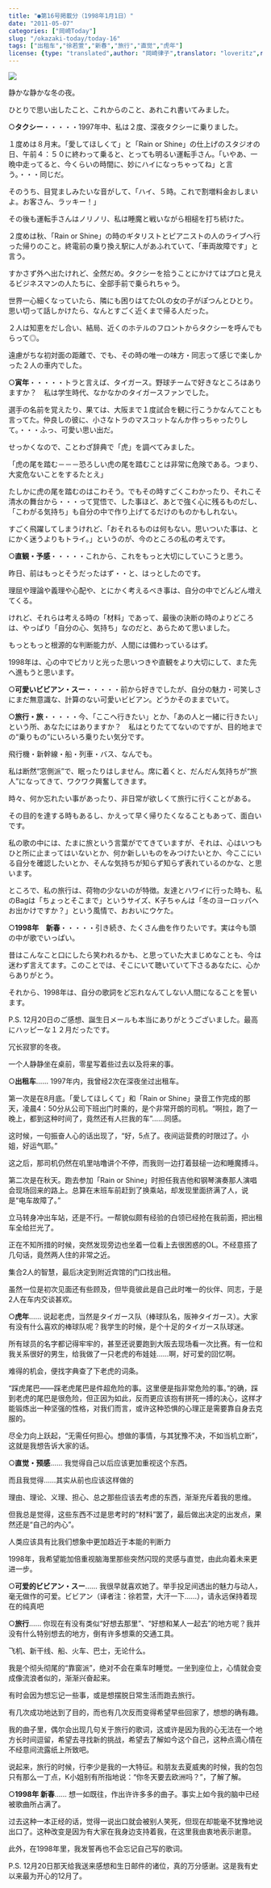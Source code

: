 ```yaml
---
title: "●第16号掲載分（1998年1月1日）"
date: "2011-05-07"
categories: ["岡崎Today"]
slug: "/okazaki-today/today-16"
tags: ["出租车","徐若萱","新春","旅行","直觉","虎年"]
license: {type: "translated",author: "岡崎律子",translator: "loveritz",reproduced-url: "http://www.ne.jp/asahi/okazaki/book/today/today16.html",reproduced-website: "岡崎律子Book"}
---
```


![](./images/selfshot.jpg)

静かな静かな冬の夜。

ひとりで思い出したこと、これからのこと、あれこれ書いてみました。

○**タクシー**・・・・・1997年中、私は２度、深夜タクシーに乗りました。

１度めは８月末。「愛してほしくて」と「Rain or Shine」の仕上げのスタジオの日、午前４：５０に終わって乗ると、とっても明るい運転手さん。「いやあ、一晩中走ってると、今くらいの時間に、妙にハイになっちゃってね」と言う。・・・同じだ。

そのうち、目覚ましみたいな音がして、「ハイ、５時。これで割増料金おしまいよ。お客さん、ラッキー！」

その後も運転手さんはノリノリ、私は睡魔と戦いながら相槌を打ち続けた。

２度めは秋、「Rain or Shine」の時のギタリストとピアニストの人のライブへ行った帰りのこと。終電前の乗り換え駅に人があふれていて、「車両故障です」と言う。

すかさず外へ出たけれど、全然だめ。タクシーを拾うことにかけてはプロと見えるビジネスマンの人たちに、全部手前で乗られちゃう。

世界一心細くなっていたら、隣にも困りはてたOLの女の子がぽつんとひとり。思い切って話しかけたら、なんとすごく近くまで帰る人だった。

２人は知恵をだし合い、結局、近くのホテルのフロントからタクシーを呼んでもらって◎。

遠慮がちな初対面の距離で、でも、その時の唯一の味方・同志って感じで楽しかった２人の車内でした。

○**寅年**・・・・・トラと言えば、タイガース。野球チームで好きなところはありますか？　私は学生時代、なかなかのタイガースファンでした。

選手の名前を覚えたり、果ては、大阪まで１度試合を観に行こうかなんてことも言ってた。仲良しの彼に、小さなトラのマスコットなんか作っちゃったりして。・・・ふっ、可愛い思い出だ。

せっかくなので、ことわざ辞典で「虎」を調べてみました。

「虎の尾を踏む－－－恐ろしい虎の尾を踏むことは非常に危険である。つまり、大変危ないことをするたとえ」

たしかに虎の尾を踏むのはこわそう。でもその時すごくこわかったり、それこそ清水の舞台から・・・って覚悟で、した事ほど、あとで強く心に残るものだし、「こわがる気持ち」も自分の中で作り上げてるだけのものかもしれない。

すごく飛躍してしまうけれど、「おそれるものは何もない。思いついた事は、とにかく迷うよりもトライ。」というのが、今のところの私の考えです。

○**直観・予感**・・・・・これから、これをもっと大切にしていこうと思う。

昨日、前はもっとそうだったはず・・と、はっとしたのです。

理屈や理論や義理や心配や、とにかく考えるべき事は、自分の中でどんどん増えてくる。

けれど、それらは考える時の「材料」であって、最後の決断の時のよりどころは、やっぱり「自分の心、気持ち」なのだと、あらためて思いました。

もっともっと根源的な判断能力が、人間には備わっているはず。

1998年は、心の中でピカリと光った思いつきや直観をより大切にして、また先へ進もうと思います。

○**可愛いビビアン・スー**・・・・・前から好きでしたが、自分の魅力・可笑しさにまだ無意識な、計算のない可愛いビビアン。どうかそのままでいて。

○**旅行・旅**・・・・・今、「ここへ行きたい」とか、「あの人と一緒に行きたい」という所、あなたにはありますか？　私はとりたててないのですが、目的地までの“乗りもの”にいろいろ乗りたい気分です。

飛行機・新幹線・船・列車・バス、なんでも。

私は断然“窓側派”で、眠ったりはしません。席に着くと、だんだん気持ちが“旅人”になってきて、ワクワク興奮してきます。

時々、何か忘れたい事があったり、非日常が欲しくて旅行に行くことがある。

その目的を達する時もあるし、かえって早く帰りたくなることもあって、面白いです。

私の歌の中には、たまに旅という言葉がでてきていますが、それは、心はいつもひと所に止まってはいないとか、何か新しいものをみつけたいとか、今ここにいる自分を確認したいとか、そんな気持ちが知らず知らず表れているのかな、と思います。

ところで、私の旅行は、荷物の少ないのが特徴。友達とハワイに行った時も、私のBagは「ちょっとそこまで」というサイズ、K子ちゃんは「冬のヨーロッパへお出かけですか？」という風情で、おおいにウケた。

○**1998年　新春**・・・・・引き続き、たくさん曲を作りたいです。実は今も頭の中が歌でいっぱい。

昔はこんなこと口にしたら笑われるかも、と思っていた大まじめなことも、今は迷わず言えてます。このことでは、そこにいて聴いていて下さるあなたに、心からありがとう。

それから、1998年は、自分の歌詞をど忘れなんてしない人間になることを誓います。

P.S. 12月20日のご感想、誕生日メールも本当にありがとうございました。最高にハッピーな１２月だったです。

冗长寂寥的冬夜。

一个人静静坐在桌前，零星写着些过去以及将来的事。

○**出租车**…… 1997年内，我曾经2次在深夜坐过出租车。

第一次是在8月底。「愛してほしくて」和「Rain or Shine」录音工作完成的那天，凌晨4：50分从公司下班出门时乘的，是个非常开朗的司机。“啊拉，跑了一晚上，都到这种时间了，竟然还有人拦我的车”……同感。

这时候，一句振奋人心的话出现了，“好，5点了。夜间运营费的时限过了。小姐，好运气耶。”

这之后，那司机仍然在叽里咕噜讲个不停，而我则一边打着鼓槌一边和睡魔搏斗。

第二次是在秋天。跑去参加「Rain or Shine」时担任我吉他和钢琴演奏那人演唱会现场回来的路上。总算在末班车前赶到了换乘站，却发现里面挤满了人，说是“电车故障了。”

立马转身冲出车站，还是不行。一帮貌似颇有经验的白领已经抢在我前面，把出租车全给拦光了。

正在不知所措的时候，突然发现旁边也坐着一位看上去很困惑的OL。不经意搭了几句话，竟然两人住的非常之近。

集合2人的智慧，最后决定到附近宾馆的门口找出租。

虽然一位是初次见面还有些顾及，但毕竟彼此是自己此时唯一的伙伴、同志，于是2人在车内交谈甚欢。

○**虎年**…… 说起老虎，当然是タイガース队（棒球队名，阪神タイガース）。大家有没有什么喜欢的棒球队呢？我学生的时候，是个十足的タイガース队球迷。

所有球员的名字都记得牢牢的，甚至还说要跑到大阪去现场看一次比赛。有一位和我关系很好的男生，给我做了一只老虎的布娃娃……啊，好可爱的回忆啊。

难得的机会，便找字典查了下老虎的词条。

“踩虎尾巴——踩老虎尾巴是件超危险的事。这里便是指非常危险的事。”的确，踩到老虎的尾巴是很危险，但正因为如此，反而更应该抱有拼死一搏的决心，这样才能锻炼出一种坚强的性格，对我们而言，或许这种恐惧的心理正是需要靠自身去克服的。

尽全力向上跃起，“无需任何担心。想做的事情，与其犹豫不决，不如当机立断”，这就是我想告诉大家的话。

○**直觉・预感**…… 我觉得自己以后应该更加重视这个东西。

而且我觉得……其实从前也应该这样做的

理由、理论、义理、担心、总之那些应该去考虑的东西，渐渐充斥着我的思维。

但我总是觉得，这些东西不过是思考时的“材料”罢了，最后做出决定的出发点，果然还是“自己的内心”。

人类应该具有比我们想象中更加趋近于本能的判断力

1998年，我希望能加倍重视脑海里那些突然闪现的灵感与直觉，由此向着未来更进一步。

○**可爱的ビビアン・スー**…… 我很早就喜欢她了。举手投足间透出的魅力与动人，毫无做作的可爱。ビビアン（译者注：徐若萱，大汗一下……），请永远保持着现在的纯真吧

○**旅行**…… 你现在有没有类似“好想去那里”、“好想和某人一起去”的地方呢？我并没有什么特别想去的地方，倒有许多想乘的交通工具。

飞机、新干线、船、火车、巴士，无论什么。

我是个彻头彻尾的“靠窗派”，绝对不会在乘车时睡觉。一坐到座位上，心情就会变成像流浪者似的，渐渐兴奋起来。

有时会因为想忘记一些事，或是想摆脱日常生活而跑去旅行。

有几次成功地达到了目的，而也有几次反而变得希望早些回家了，想想的确有趣。

我的曲子里，偶尔会出现几句关于旅行的歌词，这或许是因为我的心无法在一个地方长时间逗留，希望去寻找新的挑战，希望去了解如今这个自己，这种点滴心情在不经意间流露纸上所致吧。

说起来，旅行的时候，行李少是我的一大特征。和朋友去夏威夷的时候，我的包包只有那么一丁点，K小姐别有所指地说：“你冬天要去欧洲吗？”，了解了解。

○**1998年 新春**…… 想一如既往，作出许许多多的曲子。事实上如今我的脑中已经被歌曲所占满了。

过去这种一本正经的话，觉得一说出口就会被别人笑死，但现在却能毫不犹豫地说出口了。这种改变是因为有大家在我身边支持着我，在这里我由衷地表示谢意。

此外，在1998年里，我发誓再也不会忘记自己写的歌词。

P.S. 12月20日那天给我送来感想和生日邮件的诸位，真的万分感谢。这是我有史以来最为开心的12月了。
